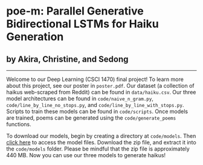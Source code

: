 # poe-m: Parallel Generative Bidirectional LSTMs for Haiku Generation
## by Akira, Christine, and Sedong

***
Welcome to our Deep Learning (CSCI 1470) final project! To learn more about this project, see our poster in `poster.pdf`. Our dataset (a collection of haikus web-scraped from Reddit) can be found in `data/haiku.csv`. Our three model architectures can be found in `code/naive_n_gram.py`, `code/line_by_line_no_stops.py`, and `code/line_by_line_with_stops.py`. Scripts to train these models can be found in `code/scripts`. Once models are trained, poems can be generated using the `code/generate_poems` functions.

To download our models, begin by creating a directory at `code/models`. Then [click here](https://drive.google.com/drive/folders/1BZY55ekZApfta6UV_d9QN5lzUB_H6b3v?usp=sharing) to access the model files. Download the zip file, and extract it into the `code/models` folder. Please be mindful that the zip file is approximately 440 MB. Now you can use our three models to generate haikus!  
